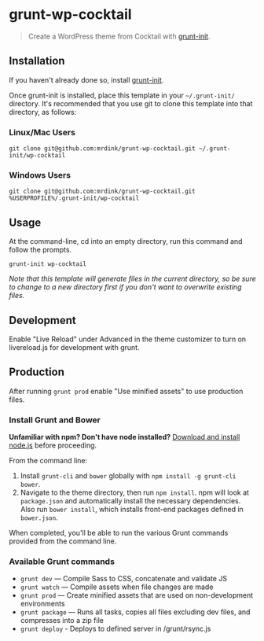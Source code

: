 # grunt-wp-cocktail

> Create a WordPress theme from Cocktail with [grunt-init][].

[grunt-init]: http://gruntjs.com/project-scaffolding

## Installation
If you haven't already done so, install [grunt-init][].

Once grunt-init is installed, place this template in your `~/.grunt-init/` directory. It's recommended that you use git to clone this template into that directory, as follows:

### Linux/Mac Users

```
git clone git@github.com:mrdink/grunt-wp-cocktail.git ~/.grunt-init/wp-cocktail
```

### Windows Users

```
git clone git@github.com:mrdink/grunt-wp-cocktail.git %USERPROFILE%/.grunt-init/wp-cocktail
```

## Usage

At the command-line, cd into an empty directory, run this command and follow the prompts.

```
grunt-init wp-cocktail
```

_Note that this template will generate files in the current directory, so be sure to change to a new directory first if you don't want to overwrite existing files._

## Development

Enable "Live Reload" under Advanced in the theme customizer to turn on livereload.js for development with grunt.

## Production

After running `grunt prod` enable "Use minified assets" to use production files.

### Install Grunt and Bower

**Unfamiliar with npm? Don't have node installed?** [Download and install node.js](http://nodejs.org/download/) before proceeding.

From the command line:

1. Install `grunt-cli` and `bower` globally with `npm install -g grunt-cli bower`.
2. Navigate to the theme directory, then run `npm install`. npm will look at `package.json` and automatically install the necessary dependencies. Also run `bower install`, which installs front-end packages defined in `bower.json`.

When completed, you'll be able to run the various Grunt commands provided from the command line.

### Available Grunt commands

* `grunt dev` — Compile Sass to CSS, concatenate and validate JS
* `grunt watch` — Compile assets when file changes are made
* `grunt prod` — Create minified assets that are used on non-development environments
* `grunt package` — Runs all tasks, copies all files excluding dev files, and compresses into a zip file
* `grunt deploy` - Deploys to defined server in /grunt/rsync.js

